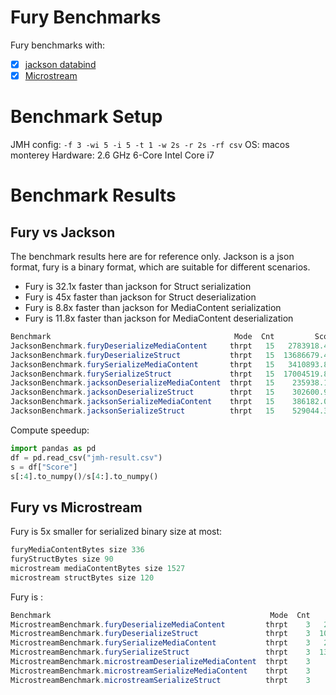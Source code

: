 # Fury Benchmarks

Fury benchmarks with:
- [x] [jackson databind](https://github.com/FasterXML/jackson-databind)
- [x] [Microstream](https://github.com/real-logic/simple-binary-encoding)

# Benchmark Setup
JMH config:
`-f 3 -wi 5 -i 5 -t 1 -w 2s -r 2s -rf csv`
OS: macos monterey
Hardware: 2.6 GHz 6-Core Intel Core i7

# Benchmark Results
## Fury vs Jackson
The benchmark results here are for reference only. Jackson is a json format, fury is a binary format, which are suitable for different scenarios.
- Fury is 32.1x faster than jackson for Struct serialization
- Fury is 45x faster than jackson for Struct deserialization
- Fury is 8.8x faster than jackson for MediaContent serialization
- Fury is 11.8x faster than jackson for MediaContent deserialization

```java
Benchmark                                         Mode  Cnt         Score         Error  Units
JacksonBenchmark.furyDeserializeMediaContent     thrpt   15   2783918.470 ±   68075.351  ops/s
JacksonBenchmark.furyDeserializeStruct           thrpt   15  13686679.435 ± 1440816.885  ops/s
JacksonBenchmark.furySerializeMediaContent       thrpt   15   3410893.820 ±  265913.345  ops/s
JacksonBenchmark.furySerializeStruct             thrpt   15  17004519.876 ±  463107.804  ops/s
JacksonBenchmark.jacksonDeserializeMediaContent  thrpt   15    235938.122 ±   23054.241  ops/s
JacksonBenchmark.jacksonDeserializeStruct        thrpt   15    302600.964 ±   19586.158  ops/s
JacksonBenchmark.jacksonSerializeMediaContent    thrpt   15    386182.017 ±   38637.729  ops/s
JacksonBenchmark.jacksonSerializeStruct          thrpt   15    529044.347 ±   31945.826  ops/s
```
Compute speedup:
```python
import pandas as pd
df = pd.read_csv("jmh-result.csv")
s = df["Score"]
s[:4].to_numpy()/s[4:].to_numpy()
```
## Fury vs Microstream
Fury is 5x smaller for serialized binary size at most:
```java
furyMediaContentBytes size 336
furyStructBytes size 90
microstream mediaContentBytes size 1527
microstream structBytes size 120
```
Fury is :
```java
Benchmark                                                 Mode  Cnt         Score          Error  Units
MicrostreamBenchmark.furyDeserializeMediaContent         thrpt    3   2082751.515 ±  2638613.695  ops/s
MicrostreamBenchmark.furyDeserializeStruct               thrpt    3  10334292.992 ± 10542478.626  ops/s
MicrostreamBenchmark.furySerializeMediaContent           thrpt    3   2898943.216 ±   946978.784  ops/s
MicrostreamBenchmark.furySerializeStruct                 thrpt    3  13980885.316 ± 13424528.901  ops/s
MicrostreamBenchmark.microstreamDeserializeMediaContent  thrpt    3     76354.367 ±   231329.651  ops/s
MicrostreamBenchmark.microstreamSerializeMediaContent    thrpt    3     66316.198 ±   729572.587  ops/s
MicrostreamBenchmark.microstreamSerializeStruct          thrpt    3    233374.717 ±   732378.317  ops/s
```
